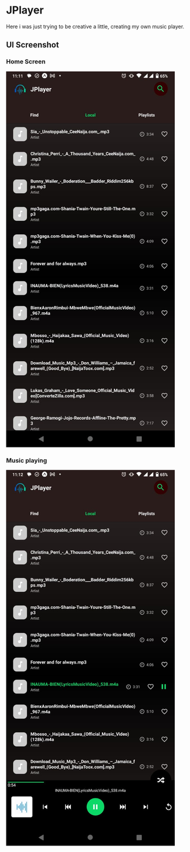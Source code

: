 # JPlayer

Here i was just trying to be creative a little, creating my own music player.

## UI Screenshot

### Home Screen

![Home Screen](./screenshots/2.jpeg)

### Music playing

![Music Playing Screen](./screenshots/1.jpeg)
